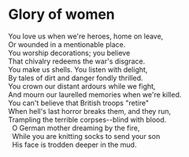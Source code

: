 # Glory of women

You love us when we're heroes, home on leave,  
Or wounded in a mentionable place.  
You worship decorations; you believe  
That chivalry redeems the war's disgrace.  
You make us shells. You listen with delight,  
By tales of dirt and danger fondly thrilled.  
You crown our distant ardours while we fight,  
And mourn our laurelled memories when we're killed.  
You can't believe that British troops "retire"  
When hell's last horror breaks them, and they run,  
Trampling the terrible corpses--blind with blood.  
&nbsp;&nbsp;O German mother dreaming by the fire,  
&nbsp;&nbsp;While you are knitting socks to send your son  
&nbsp;&nbsp;His face is trodden deeper in the mud.  
